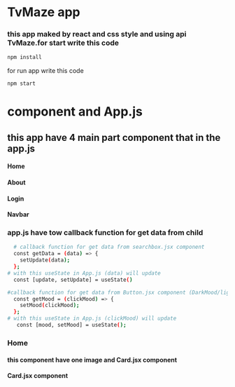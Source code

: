 # TvMaze app 
### this app maked by react and css style and using api TvMaze.for start write this code

```bash
npm install 
```
for run app write this code
```bash
npm start
```
# component and App.js
## this app have 4 main part component that in the app.js

####   Home
####   About
####   Login
####  Navbar
###  app.js have tow callback function for get data from child
```bash
  # callback function for get data from searchbox.jsx component 
  const getData = (data) => {
    setUpdate(data);
  };
# with this useState in App.js (data) will update
  const [update, setUpdate] = useState()
```
```bash
#callback function for get data from Button.jsx component (DarkMood/lightMood) 
  const getMood = (clickMood) => {
    setMood(clickMood);
  };
# with this useState in App.js (clickMood) will update 
   const [mood, setMood] = useState(); 
```

### Home
#### this component  have one image and Card.jsx component
#### Card.jsx component 
